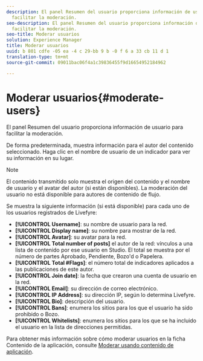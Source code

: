 ```yaml
---
description: El panel Resumen del usuario proporciona información de usuario para
  facilitar la moderación.
seo-description: El panel Resumen del usuario proporciona información de usuario para
  facilitar la moderación.
seo-title: Moderar usuarios
solution: Experience Manager
title: Moderar usuarios
uuid: b 801 cdfe -05 ea -4 c 29-bb 9 b -0 f 6 a 33 cb 11 d 1
translation-type: tm+mt
source-git-commit: 09011bac06f4a1c39836455f9d16654952184962

---
```



# Moderar usuarios{#moderate-users}

El panel Resumen del usuario proporciona información de usuario para facilitar la moderación.

De forma predeterminada, muestra información para el autor del contenido seleccionado. Haga clic en el nombre de usuario de un indicador para ver su información en su lugar.

>[!NOTE]
>
>El contenido transmitido solo muestra el origen del contenido y el nombre de usuario y el avatar del autor (si están disponibles). La moderación del usuario no está disponible para autores de contenido de flujo.

Se muestra la siguiente información (si está disponible) para cada uno de los usuarios registrados de Livefyre:

* **[!UICONTROL Username]**: su nombre de usuario para la red.
* **[!UICONTROL Display name]**: su nombre para mostrar de la red.
* **[!UICONTROL Avatar]**: su avatar para la red.
* **[!UICONTROL Total number of posts]** el autor de la red: vínculos a una lista de contenido por ese usuario en Studio. El total se muestra por el número de partes Aprobado, Pendiente, Bozo'd o Papelera.
* **[!UICONTROL Total #Flags]**: el número total de indicadores aplicados a las publicaciones de este autor.
* **[!UICONTROL Join date]**: la fecha que crearon una cuenta de usuario en la red.
* **[!UICONTROL Email]**: su dirección de correo electrónico.
* **[!UICONTROL IP Address]**: su dirección IP, según lo determina Livefyre.
* **[!UICONTROL Bio]**: descripción del usuario.
* **[!UICONTROL Bans]**: enumera los sitios para los que el usuario ha sido prohibido o Bozo.
* **[!UICONTROL Whitelists]**: enumera los sitios para los que se ha incluido el usuario en la lista de direcciones permitidas.

Para obtener más información sobre cómo moderar usuarios en la ficha Contenido de la aplicación, consulte [Moderar usando contenido de aplicación](/help/using/c-features-livefyre/c-about-moderation/c-moderate-content-using-app-content.md#c_moderate_content_using_app_content).
